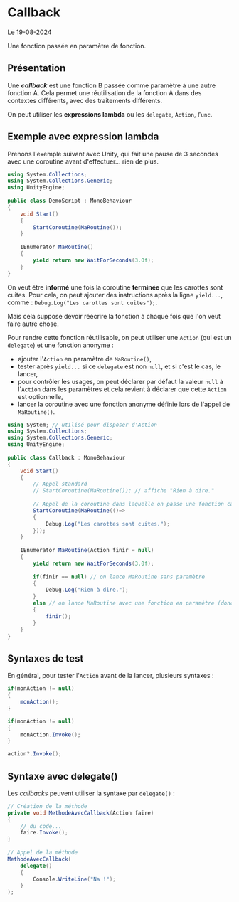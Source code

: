 # Callback

Le 19-08-2024

Une fonction passée en paramètre de fonction.

## Présentation

Une ***callback*** est une fonction B passée comme paramètre à une autre fonction A. Cela permet une réutilisation de la fonction A dans des contextes différents, avec des traitements différents.

On peut utiliser les **expressions lambda** ou les `delegate`, `Action`, `Func`.

## Exemple avec expression lambda

Prenons l'exemple suivant avec Unity, qui fait une pause de 3 secondes avec une coroutine avant d'effectuer... rien de plus.

```C#
using System.Collections;
using System.Collections.Generic;
using UnityEngine;
	
public class DemoScript : MonoBehaviour
{
	void Start()
	{
		StartCoroutine(MaRoutine());
	}
	
	IEnumerator MaRoutine()
	{
		yield return new WaitForSeconds(3.0f);
	}
}
```

On veut être **informé** une fois la coroutine **terminée** que les carottes sont cuites. Pour cela, on peut ajouter des instructions après la ligne `yield...`, comme : `Debug.Log("Les carottes sont cuites");`.

Mais cela suppose devoir réécrire la fonction à chaque fois que l'on veut faire autre chose.

Pour rendre cette fonction réutilisable, on peut utiliser une `Action` (qui est un `delegate`) et une fonction anonyme :
- ajouter l'`Action` en paramètre de `MaRoutine()`,
- tester après `yield...` si ce `delegate` est non `null`, et si c'est le cas, le lancer,
- pour contrôler les usages, on peut déclarer par défaut la valeur `null` à l'`Action` dans les paramètres et cela revient à déclarer que cette `Action` est optionnelle,
- lancer la coroutine avec une fonction anonyme définie lors de l'appel de `MaRoutine()`.

```C#
using System; // utilisé pour disposer d'Action
using System.Collections;
using System.Collections.Generic;
using UnityEngine;
	
public class Callback : MonoBehaviour
{
	void Start()
	{
		// Appel standard 
		// StartCoroutine(MaRoutine()); // affiche "Rien à dire."
		
		// Appel de la coroutine dans laquelle on passe une fonction callback anonyme
		StartCoroutine(MaRoutine(()=>
		{
			Debug.Log("Les carottes sont cuites.");	
		}));
	}
	
	IEnumerator MaRoutine(Action finir = null)
	{
		yield return new WaitForSeconds(3.0f);
	
		if(finir == null) // on lance MaRoutine sans paramètre
		{
			Debug.Log("Rien à dire.");
		}
		else // on lance MaRoutine avec une fonction en paramètre (donc "finir" non null)
		{
			finir();
		}	
	}
}
```

##  Syntaxes de test

En général, pour tester l'`Action` avant de la lancer, plusieurs syntaxes :

```C#
if(monAction != null)
{
	monAction();
}
```

```C#
if(monAction != null)
{
	monAction.Invoke();
}
```

```C#
action?.Invoke(); 
```

## Syntaxe avec delegate()

Les *callbacks* peuvent utiliser la syntaxe par `delegate()` :

```C#
// Création de la méthode
private void MethodeAvecCallback(Action faire)
{
	// du code...
	faire.Invoke();
}
	
// Appel de la méthode
MethodeAvecCallback(
	delegate()
	{
		Console.WriteLine("Na !");
	}
);
```
